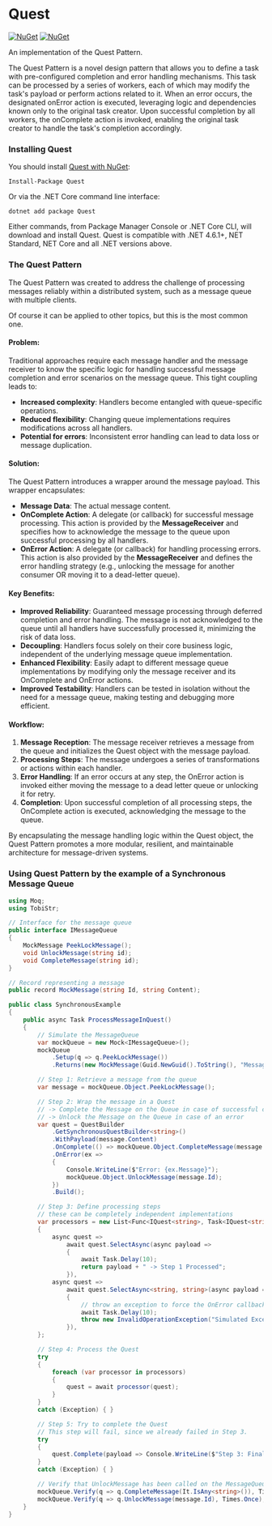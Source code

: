 # Quest

[![NuGet](https://img.shields.io/nuget/dt/Quest)](https://www.nuget.org/packages/quest)
[![NuGet](https://img.shields.io/nuget/vpre/Quest)](https://www.nuget.org/packages/quest)

An implementation of the Quest Pattern.

The Quest Pattern is a novel design pattern that allows you to define a task with pre-configured completion and error handling mechanisms. This task can be processed by a series of workers, each of which may modify the task's payload or perform actions related to it. When an error occurs, the designated onError action is executed, leveraging logic and dependencies known only to the original task creator. Upon successful completion by all workers, the onComplete action is invoked, enabling the original task creator to handle the task's completion accordingly.

### Installing Quest

You should install [Quest with NuGet](https://www.nuget.org/packages/Quest):

    Install-Package Quest

Or via the .NET Core command line interface:

    dotnet add package Quest

Either commands, from Package Manager Console or .NET Core CLI, will download and install Quest.
Quest is compatible with .NET 4.6.1+, NET Standard, NET Core and all .NET versions above.

### The Quest Pattern

The Quest Pattern was created to address the challenge of processing messages reliably within a distributed system, such as a message queue with multiple clients.

Of course it can be applied to other topics, but this is the most common one.

#### Problem:

Traditional approaches require each message handler and the message receiver to know the specific logic for handling successful message completion and error scenarios on the message queue. This tight coupling leads to:

- **Increased complexity**: Handlers become entangled with queue-specific operations.
- **Reduced flexibility**: Changing queue implementations requires modifications across all handlers.
- **Potential for errors**: Inconsistent error handling can lead to data loss or message duplication.

#### Solution:

The Quest Pattern introduces a wrapper around the message payload. This wrapper encapsulates:

- **Message Data**: The actual message content.
- **OnComplete Action**: A delegate (or callback) for successful message processing. This action is provided by the **MessageReceiver** and specifies how to acknowledge the message to the queue upon successful processing by all handlers.
- **OnError Action**: A delegate (or callback) for handling processing errors. This action is also provided by the **MessageReceiver** and defines the error handling strategy (e.g., unlocking the message for another consumer OR moving it to a dead-letter queue).

#### Key Benefits:

- **Improved Reliability**: Guaranteed message processing through deferred completion and error handling. The message is not acknowledged to the queue until all handlers have successfully processed it, minimizing the risk of data loss.
- **Decoupling**: Handlers focus solely on their core business logic, independent of the underlying message queue implementation.
- **Enhanced Flexibility**: Easily adapt to different message queue implementations by modifying only the message receiver and its OnComplete and OnError actions.
- **Improved Testability**: Handlers can be tested in isolation without the need for a message queue, making testing and debugging more efficient.

#### Workflow:

1. **Message Reception**: The message receiver retrieves a message from the queue and initializes the Quest object with the message payload.
2. **Processing Steps**: The message undergoes a series of transformations or actions within each handler.
3. **Error Handling**: If an error occurs at any step, the OnError action is invoked either moving the message to a dead letter queue or unlocking it for retry.
4. **Completion**: Upon successful completion of all processing steps, the OnComplete action is executed, acknowledging the message to the queue.

By encapsulating the message handling logic within the Quest object, the Quest Pattern promotes a more modular, resilient, and maintainable architecture for message-driven systems.

### Using Quest Pattern by the example of a Synchronous Message Queue

```c#
using Moq;
using TobiStr;

// Interface for the message queue
public interface IMessageQueue
{
    MockMessage PeekLockMessage();
    void UnlockMessage(string id);
    void CompleteMessage(string id);
}

// Record representing a message
public record MockMessage(string Id, string Content);

public class SynchronousExample
{
    public async Task ProcessMessageInQuest()
    {
        // Simulate the MessageQueue
        var mockQueue = new Mock<IMessageQueue>();
        mockQueue
            .Setup(q => q.PeekLockMessage())
            .Returns(new MockMessage(Guid.NewGuid().ToString(), "Message from Queue"));

        // Step 1: Retrieve a message from the queue
        var message = mockQueue.Object.PeekLockMessage();

        // Step 2: Wrap the message in a Quest
        // -> Complete the Message on the Queue in case of successful completion
        // -> Unlock the Message on the Queue in case of an error
        var quest = QuestBuilder
            .GetSynchronousQuestBuilder<string>()
            .WithPayload(message.Content)
            .OnComplete(() => mockQueue.Object.CompleteMessage(message.Id))
            .OnError(ex =>
            {
                Console.WriteLine($"Error: {ex.Message}");
                mockQueue.Object.UnlockMessage(message.Id);
            })
            .Build();

        // Step 3: Define processing steps
        // these can be completely independent implementations
        var processors = new List<Func<IQuest<string>, Task<IQuest<string>>>>()
        {
            async quest =>
                await quest.SelectAsync(async payload =>
                {
                    await Task.Delay(10);
                    return payload + " -> Step 1 Processed";
                }),
            async quest =>
                await quest.SelectAsync<string, string>(async payload =>
                {
                    // throw an exception to force the OnError callback
                    await Task.Delay(10);
                    throw new InvalidOperationException("Simulated Exception");
                }),
        };

        // Step 4: Process the Quest
        try
        {
            foreach (var processor in processors)
            {
                quest = await processor(quest);
            }
        }
        catch (Exception) { }

        // Step 5: Try to complete the Quest
        // This step will fail, since we already failed in Step 3.
        try
        {
            quest.Complete(payload => Console.WriteLine($"Step 3: Finalizing {payload}"));
        }
        catch (Exception) { }

        // Verify that UnlockMessage has been called on the MessageQueue
        mockQueue.Verify(q => q.CompleteMessage(It.IsAny<string>()), Times.Never);
        mockQueue.Verify(q => q.UnlockMessage(message.Id), Times.Once);
    }
}
```
